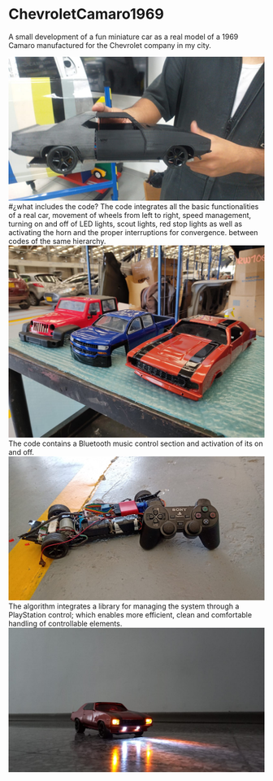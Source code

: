 # ChevroletCamaro1969
 A small development of a fun miniature car as a real model of a 1969 Camaro manufactured for the Chevrolet company in my city.

![](https://github.com/sebasquez123/ChevroletCamaro1969/blob/main/Figure-1.jpeg)
#¿what includes the code?
The code integrates all the basic functionalities of a real car, movement of wheels from left to right, speed management, turning on and off of LED lights, scout lights, red stop lights as well as activating the horn and the proper interruptions for convergence. between codes of the same hierarchy.
![](https://github.com/sebasquez123/ChevroletCamaro1969/blob/main/Figure-2.jpeg)
The code contains a Bluetooth music control section and activation of its on and off.
![](https://github.com/sebasquez123/ChevroletCamaro1969/blob/main/Figure-3.jpeg)
The algorithm integrates a library for managing the system through a PlayStation control; which enables more efficient, clean and comfortable handling of controllable elements.
![](https://github.com/sebasquez123/ChevroletCamaro1969/blob/main/Figure-4.jpeg)
